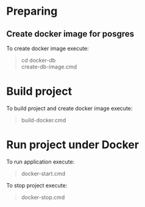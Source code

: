 # Preparing
## Create docker image for posgres
To create docker image execute:
> cd docker-db\
> create-db-image.cmd
# Build project
To build project and create docker image execute:
> build-docker.cmd
# Run project under Docker 
To run application execute:
>docker-start.cmd

To stop project execute:
>docker-stop.cmd